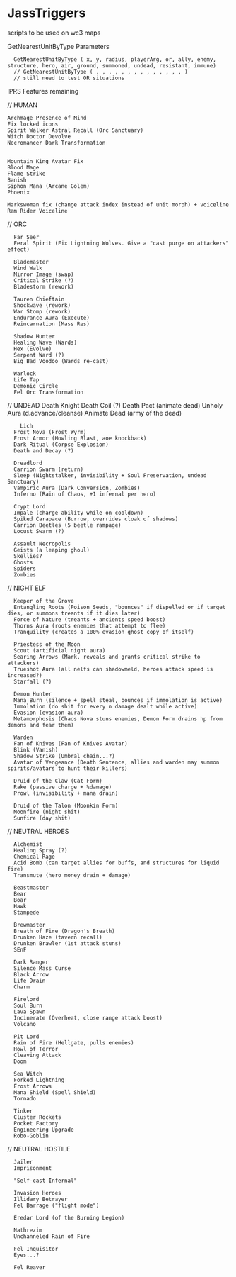 # JassTriggers
scripts to be used on wc3 maps

GetNearestUnitByType Parameters

      GetNearestUnitByType ( x, y, radius, playerArg, or, ally, enemy, structure, hero, air, ground, summoned, undead, resistant, immune)
      // GetNearestUnitByType ( , , , , , , , , , , , , , , )
      // still need to test OR situations

IPRS Features remaining

// HUMAN

    Archmage Presence of Mind
    Fix locked icons
    Spirit Walker Astral Recall (Orc Sanctuary)
    Witch Doctor Devolve
    Necromancer Dark Transformation


    Mountain King Avatar Fix
    Blood Mage
    Flame Strike
    Banish
    Siphon Mana (Arcane Golem)
    Phoenix

    Markswoman fix (change attack index instead of unit morph) + voiceline
    Ram Rider Voiceline


// ORC

      Far Seer
      Feral Spirit (Fix Lightning Wolves. Give a "cast purge on attackers" effect)

      Blademaster
      Wind Walk
      Mirror Image (swap)
      Critical Strike (?)
      Bladestorm (rework)

      Tauren Chieftain
      Shockwave (rework)
      War Stomp (rework)
      Endurance Aura (Execute)
      Reincarnation (Mass Res)

      Shadow Hunter
      Healing Wave (Wards)
      Hex (Evolve)
      Serpent Ward (?)
      Big Bad Voodoo (Wards re-cast)

      Warlock
      Life Tap
      Demonic Circle
      Fel Orc Transformation

// UNDEAD
      Death Knight
      Death Coil (?)
      Death Pact (animate dead)
      Unholy Aura (d.advance/cleanse)
      Animate Dead (army of the dead)

        Lich
      Frost Nova (Frost Wyrm)
      Frost Armor (Howling Blast, aoe knockback)
      Dark Ritual (Corpse Explosion)
      Death and Decay (?)

      Dreadlord
      Carrion Swarm (return)
      Sleep (Nightstalker, invisibility + Soul Preservation, undead Sanctuary)
      Vampiric Aura (Dark Conversion, Zombies)
      Inferno (Rain of Chaos, +1 infernal per hero)

      Crypt Lord
      Impale (charge ability while on cooldown)
      Spiked Carapace (Burrow, overrides cloak of shadows)
      Carrion Beetles (5 beetle rampage)
      Locust Swarm (?)

      Assault Necropolis
      Geists (a leaping ghoul)
      Skellies?
      Ghosts
      Spiders
      Zombies

// NIGHT ELF

      Keeper of the Grove
      Entangling Roots (Poison Seeds, "bounces" if dispelled or if target dies, or summons treants if it dies later)
      Force of Nature (treants + ancients speed boost)
      Thorns Aura (roots enemies that attempt to flee)
      Tranquility (creates a 100% evasion ghost copy of itself)

      Priestess of the Moon
      Scout (artificial night aura)
      Searing Arrows (Mark, reveals and grants critical strike to attackers)
      Trueshot Aura (all nelfs can shadowmeld, heroes attack speed is increased?)
      Starfall (?)

      Demon Hunter
      Mana Burn (silence + spell steal, bounces if immolation is active)
      Immolation (do shit for every n damage dealt while active)
      Evasion (evasion aura)
      Metamorphosis (Chaos Nova stuns enemies, Demon Form drains hp from demons and fear them)

      Warden
      Fan of Knives (Fan of Knives Avatar)
      Blink (Vanish)
      Shadow Strike (Umbral chain...?)
      Avatar of Vengeance (Death Sentence, allies and warden may summon spirits/avatars to hunt their killers)

      Druid of the Claw (Cat Form)
      Rake (passive charge + %damage)
      Prowl (invisibility + mana drain)

      Druid of the Talon (Moonkin Form)
      Moonfire (night shit)
      Sunfire (day shit)

// NEUTRAL HEROES

      Alchemist
      Healing Spray (?)
      Chemical Rage
      Acid Bomb (can target allies for buffs, and structures for liquid fire)
      Transmute (hero money drain + damage)

      Beastmaster
      Bear
      Boar
      Hawk
      Stampede

      Brewmaster
      Breath of Fire (Dragon's Breath)
      Drunken Haze (tavern recall)
      Drunken Brawler (1st attack stuns)
      SEnF 

      Dark Ranger
      Silence Mass Curse
      Black Arrow
      Life Drain
      Charm

      Firelord
      Soul Burn
      Lava Spawn
      Incinerate (Overheat, close range attack boost)
      Volcano

      Pit Lord
      Rain of Fire (Hellgate, pulls enemies)
      Howl of Terror
      Cleaving Attack
      Doom

      Sea Witch
      Forked Lightning
      Frost Arrows
      Mana Shield (Spell Shield)
      Tornado

      Tinker
      Cluster Rockets
      Pocket Factory
      Engineering Upgrade
      Robo-Goblin

// NEUTRAL HOSTILE

      Jailer
      Imprisonment

      "Self-cast Infernal"

      Invasion Heroes
      Illidary Betrayer
      Fel Barrage ("flight mode")

      Eredar Lord (of the Burning Legion)

      Nathrezim
      Unchanneled Rain of Fire

      Fel Inquisitor
      Eyes...?

      Fel Reaver



